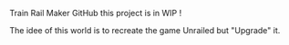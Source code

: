 Train Rail Maker GitHub
this project is in WIP !

The idee of this world is to recreate the game Unrailed but "Upgrade" it.
